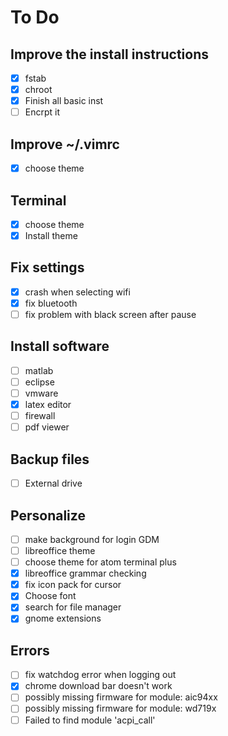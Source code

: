 # To Do

## Improve the install instructions
 - [x] fstab
 - [x] chroot
 - [x] Finish all basic inst
 - [ ] Encrpt it

## Improve ~/.vimrc
  - [x] choose theme

## Terminal
  - [x] choose theme
  - [x] Install theme

## Fix settings
  - [x] crash when selecting wifi
  - [x] fix bluetooth
  - [ ] fix problem with black screen after pause

## Install software
  - [ ] matlab
  - [ ] eclipse
  - [ ] vmware
  - [x] latex editor
  - [ ] firewall
  - [ ] pdf viewer

## Backup files
  - [ ] External drive

## Personalize
  - [ ] make background for login GDM
  - [ ] libreoffice theme
  - [ ] choose theme for atom terminal plus
  - [x] libreoffice grammar checking
  - [x] fix icon pack for cursor
  - [x] Choose font
  - [x] search for file manager
  - [x] gnome extensions

## Errors
  - [ ] fix watchdog error when logging out
  - [x] chrome download bar doesn't work
  - [ ] possibly missing firmware for module: aic94xx
  - [ ] possibly missing firmware for module: wd719x
  - [ ] Failed to find module 'acpi_call'
